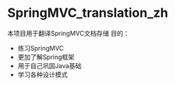 # SpringMVC_translation_zh

本项目用于翻译SpringMVC文档存储
目的：
  - 练习SpringMVC
  - 更加了解Spring框架
  - 用于自己巩固Java基础
  - 学习各种设计模式
